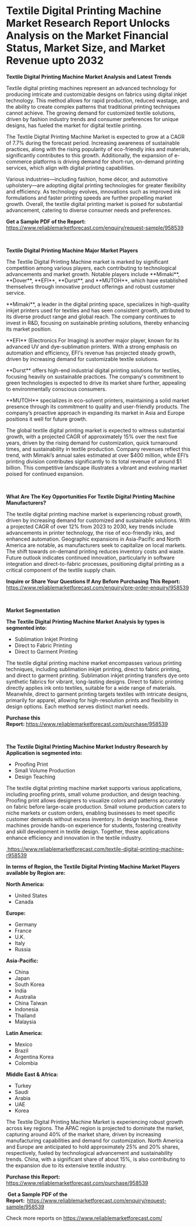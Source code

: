<p><h1>Textile Digital Printing Machine Market Research Report Unlocks Analysis on the Market Financial Status, Market Size, and Market Revenue upto 2032</h1></p><p><strong>Textile Digital Printing Machine Market Analysis and Latest Trends</strong></p>
<p><p>Textile digital printing machines represent an advanced technology for producing intricate and customizable designs on fabrics using digital inkjet technology. This method allows for rapid production, reduced wastage, and the ability to create complex patterns that traditional printing techniques cannot achieve. The growing demand for customized textile solutions, driven by fashion industry trends and consumer preferences for unique designs, has fueled the market for digital textile printing.</p><p>The Textile Digital Printing Machine Market is expected to grow at a CAGR of 7.7% during the forecast period. Increasing awareness of sustainable practices, along with the rising popularity of eco-friendly inks and materials, significantly contributes to this growth. Additionally, the expansion of e-commerce platforms is driving demand for short-run, on-demand printing services, which align with digital printing capabilities. </p><p>Various industries—including fashion, home décor, and automotive upholstery—are adopting digital printing technologies for greater flexibility and efficiency. As technology evolves, innovations such as improved ink formulations and faster printing speeds are further propelling market growth. Overall, the textile digital printing market is poised for substantial advancement, catering to diverse consumer needs and preferences.</p></p>
<p><strong>Get a Sample PDF of the Report:&nbsp;</strong> <a href="https://www.reliablemarketforecast.com/enquiry/request-sample/958539?utm_campaign=3574&utm_medium=2&utm_source=Github&utm_content=ia&utm_term=10042025&utm_id=textile-digital-printing-machine">https://www.reliablemarketforecast.com/enquiry/request-sample/958539</a></p>
<p>&nbsp;</p>
<p><strong>Textile Digital Printing Machine Major Market Players</strong></p>
<p><p>The Textile Digital Printing Machine market is marked by significant competition among various players, each contributing to technological advancements and market growth. Notable players include **Mimaki**, **Dover**, **EFI**, **Durst**, and **MUTOH**, which have established themselves through innovative product offerings and robust customer service.</p><p>**Mimaki**, a leader in the digital printing space, specializes in high-quality inkjet printers used for textiles and has seen consistent growth, attributed to its diverse product range and global reach. The company continues to invest in R&D, focusing on sustainable printing solutions, thereby enhancing its market position.</p><p>**EFI** (Electronics For Imaging) is another major player, known for its advanced UV and dye-sublimation printers. With a strong emphasis on automation and efficiency, EFI's revenue has projected steady growth, driven by increasing demand for customizable textile solutions.</p><p>**Durst** offers high-end industrial digital printing solutions for textiles, focusing heavily on sustainable practices. The company's commitment to green technologies is expected to drive its market share further, appealing to environmentally conscious consumers.</p><p>**MUTOH** specializes in eco-solvent printers, maintaining a solid market presence through its commitment to quality and user-friendly products. The company’s proactive approach in expanding its market in Asia and Europe positions it well for future growth.</p><p>The global textile digital printing market is expected to witness substantial growth, with a projected CAGR of approximately 15% over the next five years, driven by the rising demand for customization, quick turnaround times, and sustainability in textile production. Company revenues reflect this trend, with Mimaki’s annual sales estimated at over $400 million, while EFI’s printing division contributes significantly to its total revenue of around $1 billion. This competitive landscape illustrates a vibrant and evolving market poised for continued expansion.</p></p>
<p>&nbsp;</p>
<p><strong>What Are The Key Opportunities For Textile Digital Printing Machine Manufacturers?</strong></p>
<p><p>The textile digital printing machine market is experiencing robust growth, driven by increasing demand for customized and sustainable solutions. With a projected CAGR of over 12% from 2023 to 2030, key trends include advancements in printer technology, the rise of eco-friendly inks, and enhanced automation. Geographic expansions in Asia-Pacific and North America are notable, as manufacturers seek to capitalize on local markets. The shift towards on-demand printing reduces inventory costs and waste. Future outlook indicates continued innovation, particularly in software integration and direct-to-fabric processes, positioning digital printing as a critical component of the textile supply chain.</p></p>
<p><strong>Inquire or Share Your Questions If Any Before Purchasing This Report:</strong> <a href="https://www.reliablemarketforecast.com/enquiry/pre-order-enquiry/958539?utm_campaign=3574&utm_medium=2&utm_source=Github&utm_content=ia&utm_term=10042025&utm_id=textile-digital-printing-machine">https://www.reliablemarketforecast.com/enquiry/pre-order-enquiry/958539</a></p>
<p>&nbsp;</p>
<p><strong>Market Segmentation</strong></p>
<p><strong>The Textile Digital Printing Machine Market Analysis by types is segmented into:</strong></p>
<p><ul><li>Sublimation Inkjet Printing</li><li>Direct to Fabric Printing</li><li>Direct to Garment Printing</li></ul></p>
<p><p>The textile digital printing machine market encompasses various printing techniques, including sublimation inkjet printing, direct to fabric printing, and direct to garment printing. Sublimation inkjet printing transfers dye onto synthetic fabrics for vibrant, long-lasting designs. Direct to fabric printing directly applies ink onto textiles, suitable for a wide range of materials. Meanwhile, direct to garment printing targets textiles with intricate designs, primarily for apparel, allowing for high-resolution prints and flexibility in design options. Each method serves distinct market needs.</p></p>
<p><strong>Purchase this Report:&nbsp;</strong><a href="https://www.reliablemarketforecast.com/purchase/958539?utm_campaign=3574&utm_medium=2&utm_source=Github&utm_content=ia&utm_term=10042025&utm_id=textile-digital-printing-machine">https://www.reliablemarketforecast.com/purchase/958539</a></p>
<p>&nbsp;</p>
<p><strong>The Textile Digital Printing Machine Market Industry Research by Application is segmented into:</strong></p>
<p><ul><li>Proofing Print</li><li>Small Volume Production</li><li>Design Teaching</li></ul></p>
<p><p>The textile digital printing machine market supports various applications, including proofing prints, small volume production, and design teaching. Proofing print allows designers to visualize colors and patterns accurately on fabric before large-scale production. Small volume production caters to niche markets or custom orders, enabling businesses to meet specific customer demands without excess inventory. In design teaching, these machines provide hands-on experience for students, fostering creativity and skill development in textile design. Together, these applications enhance efficiency and innovation in the textile industry.</p></p>
<p><a href="https://www.reliablemarketforecast.com/textile-digital-printing-machine-r958539?utm_campaign=3574&utm_medium=2&utm_source=Github&utm_content=ia&utm_term=10042025&utm_id=textile-digital-printing-machine">&nbsp;https://www.reliablemarketforecast.com/textile-digital-printing-machine-r958539</a></p>
<p><strong>In terms of Region, the Textile Digital Printing Machine Market Players available by Region are:</strong></p>
<p>
    <p> <strong> North America: </strong>
        <ul>
            <li>United States</li>
            <li>Canada</li>
        </ul>
        </p> 
    <p> <strong> Europe: </strong>
        <ul>
            <li>Germany</li>
            <li>France</li>
            <li>U.K.</li>
            <li>Italy</li>
            <li>Russia</li>
        </ul>
        </p> 
    <p> <strong> Asia-Pacific: </strong>
        <ul>
            <li>China</li>
            <li>Japan</li>
            <li>South Korea</li>
            <li>India</li>
            <li>Australia</li>
            <li>China Taiwan</li>
            <li>Indonesia</li>
            <li>Thailand</li>
            <li>Malaysia</li>
        </ul>
        </p> 
    <p> <strong> Latin America: </strong>
        <ul>
            <li>Mexico</li>
            <li>Brazil</li>
            <li>Argentina Korea</li>
            <li>Colombia</li>
        </ul>
        </p> 
    <p> <strong> Middle East & Africa: </strong>
        <ul>
            <li>Turkey</li>
            <li>Saudi</li>
            <li>Arabia</li>
            <li>UAE</li>
            <li>Korea</li>
        </ul>
    </p>
    </p>
<p><p>The Textile Digital Printing Machine Market is experiencing robust growth across key regions. The APAC region is projected to dominate the market, capturing around 40% of the market share, driven by increasing manufacturing capabilities and demand for customization. North America and Europe are anticipated to hold approximately 25% and 20% shares, respectively, fueled by technological advancement and sustainability trends. China, with a significant share of about 15%, is also contributing to the expansion due to its extensive textile industry.</p></p>
<p><strong>Purchase this Report: </strong><a href="https://www.reliablemarketforecast.com/purchase/958539?utm_campaign=3574&utm_medium=2&utm_source=Github&utm_content=ia&utm_term=10042025&utm_id=textile-digital-printing-machine">https://www.reliablemarketforecast.com/purchase/958539</a></p>
<p>&nbsp;<strong>Get a Sample PDF of the Report:&nbsp;&nbsp;</strong><a href="https://www.reliablemarketforecast.com/enquiry/request-sample/958539?utm_campaign=3574&utm_medium=2&utm_source=Github&utm_content=ia&utm_term=10042025&utm_id=textile-digital-printing-machine">https://www.reliablemarketforecast.com/enquiry/request-sample/958539</a></p>
<p><strong></strong></p>
<p>Check more reports on <a href="https://www.reliablemarketforecast.com/?utm_campaign=3574&utm_medium=2&utm_source=Github&utm_content=ia&utm_term=10042025&utm_id=textile-digital-printing-machine">https://www.reliablemarketforecast.com/</a></p>